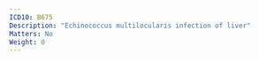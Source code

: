 ```yaml
---
ICD10: B675
Description: "Echinococcus multilocularis infection of liver"
Matters: No
Weight: 0
---
```


